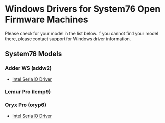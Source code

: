 # Windows Drivers for System76 Open Firmware Machines

Please check for your model in the list below. If you cannot find your model
there, please contact support for Windows driver information.

## System76 Models

### Adder WS (addw2)

- [Intel SerialIO Driver](./drivers/SerialIO_30.100.2020.7_PV_CNL_20H1.zip)

### Lemur Pro (lemp9)

### Oryx Pro (oryp6)

- [Intel SerialIO Driver](./drivers/SerialIO_30.100.2020.7_PV_CNL_20H1.zip)

